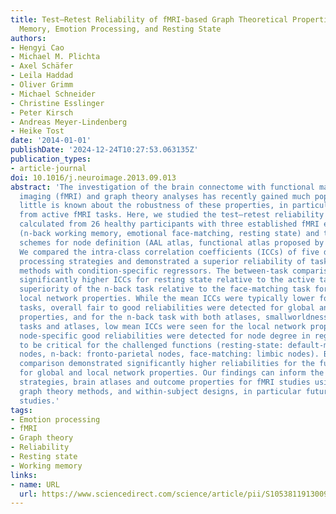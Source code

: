 ```yaml
---
title: Test–Retest Reliability of fMRI-based Graph Theoretical Properties during Working
  Memory, Emotion Processing, and Resting State
authors:
- Hengyi Cao
- Michael M. Plichta
- Axel Schäfer
- Leila Haddad
- Oliver Grimm
- Michael Schneider
- Christine Esslinger
- Peter Kirsch
- Andreas Meyer-Lindenberg
- Heike Tost
date: '2014-01-01'
publishDate: '2024-12-24T10:27:53.063135Z'
publication_types:
- article-journal
doi: 10.1016/j.neuroimage.2013.09.013
abstract: 'The investigation of the brain connectome with functional magnetic resonance
  imaging (fMRI) and graph theory analyses has recently gained much popularity, but
  little is known about the robustness of these properties, in particular those derived
  from active fMRI tasks. Here, we studied the test–retest reliability of brain graphs
  calculated from 26 healthy participants with three established fMRI experiments
  (n-back working memory, emotional face-matching, resting state) and two parcellation
  schemes for node definition (AAL atlas, functional atlas proposed by Power et al.).
  We compared the intra-class correlation coefficients (ICCs) of five different data
  processing strategies and demonstrated a superior reliability of task-regression
  methods with condition-specific regressors. The between-task comparison revealed
  significantly higher ICCs for resting state relative to the active tasks, and a
  superiority of the n-back task relative to the face-matching task for global and
  local network properties. While the mean ICCs were typically lower for the active
  tasks, overall fair to good reliabilities were detected for global and local connectivity
  properties, and for the n-back task with both atlases, smallworldness. For all three
  tasks and atlases, low mean ICCs were seen for the local network properties. However,
  node-specific good reliabilities were detected for node degree in regions known
  to be critical for the challenged functions (resting-state: default-mode network
  nodes, n-back: fronto-parietal nodes, face-matching: limbic nodes). Between-atlas
  comparison demonstrated significantly higher reliabilities for the functional parcellations
  for global and local network properties. Our findings can inform the choice of processing
  strategies, brain atlases and outcome properties for fMRI studies using active tasks,
  graph theory methods, and within-subject designs, in particular future pharmaco-fMRI
  studies.'
tags:
- Emotion processing
- fMRI
- Graph theory
- Reliability
- Resting state
- Working memory
links:
- name: URL
  url: https://www.sciencedirect.com/science/article/pii/S105381191300949X
---
```

